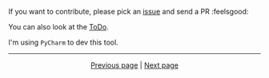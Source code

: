 If you want to contribute, please pick an [issue](https://github.com/kevingrillet/Py-ForzaHorizon5-Tools/issues) and send a PR :feelsgood:

You can also look at the [ToDo](https://github.com/kevingrillet/Py-ForzaHorizon5-Tools/wiki/ToDo).

I'm using `PyCharm` to dev this tool.

<hr>

<div align="center">
<a href="https://github.com/kevingrillet/Py-ForzaHorizon5-Tools/wiki/Sources">Previous page</a>
|
<a href="https://github.com/kevingrillet/Py-ForzaHorizon5-Tools/wiki/Images">Next page</a>
</div>
